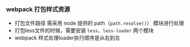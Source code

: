 <!--
 * @Description: 
 * @Author: liyongshuai
 * @Date: 2022-05-02 23:23:46
 * @LastEditTime: 2022-05-02 23:25:49
 * @LastEditors: liyongshuai
-->

### webpack 打包样式资源
- 打包文件路径 需采用 node 提供的 path（`path.resolve()`） 模块进行处理
- 打包less文件的时候，需要安装 `less`、`less-loader` 两个模块
- webpack 样式处理loader执行顺序是从右到左
